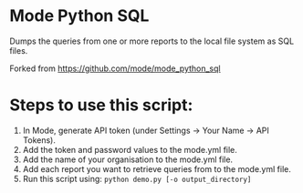 # Mode Python SQL
Dumps the queries from one or more reports to the local file system as SQL files.

Forked from https://github.com/mode/mode_python_sql

# Steps to use this script:

1.  In Mode, generate API token (under Settings -> Your Name -> API Tokens).
2.  Add the token and password values to the mode.yml file.
3.  Add the name of your organisation to the mode.yml file.
4.  Add each report you want to retrieve queries from to the mode.yml file.
3.  Run this script using: 
    `python demo.py [-o output_directory]`

